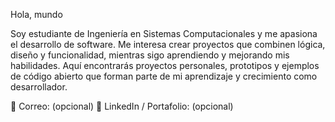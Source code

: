  Hola, mundo

Soy estudiante de Ingeniería en Sistemas Computacionales y me apasiona el desarrollo de software. Me interesa crear proyectos que combinen lógica, diseño y funcionalidad, mientras sigo aprendiendo y mejorando mis habilidades. Aquí encontrarás proyectos personales, prototipos y ejemplos de código abierto que forman parte de mi aprendizaje y crecimiento como desarrollador.

<div align="center">



</div>  📧 Correo: (opcional)
💼 LinkedIn / Portafolio: (opcional)